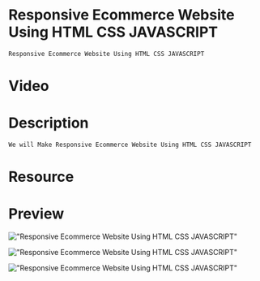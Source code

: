 # Responsive Ecommerce Website Using HTML CSS JAVASCRIPT

    Responsive Ecommerce Website Using HTML CSS JAVASCRIPT

# Video



# Description

    We will Make Responsive Ecommerce Website Using HTML CSS JAVASCRIPT

# Resource



# Preview

!["Responsive Ecommerce Website Using HTML CSS JAVASCRIPT"](https:///user-images.githubusercontent.com/67447840/121814756-f017fb00-cc9c-11eb-997a-0acefe30d2e9.png "Responsive Ecommerce Website Using HTML CSS JAVASCRIPT")

!["Responsive Ecommerce Website Using HTML CSS JAVASCRIPT"](https:///user-images.githubusercontent.com/67447840/121814769-fefead80-cc9c-11eb-8621-238d694bf6d5.png "Responsive Ecommerce Website Using HTML CSS JAVASCRIPT")

!["Responsive Ecommerce Website Using HTML CSS JAVASCRIPT"](https:///user-images.githubusercontent.com/67447840/121814779-0aea6f80-cc9d-11eb-937f-f9afea0569b6.png "Responsive Ecommerce Website Using HTML CSS JAVASCRIPT")
